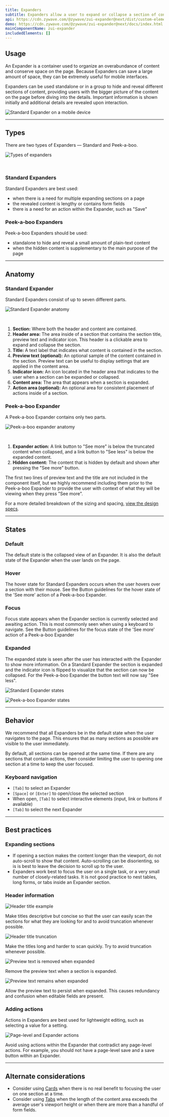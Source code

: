 ```yaml
---
title: Expanders
subtitle: Expanders allow a user to expand or collapse a section of content
api: https://cdn.zywave.com/@zywave/zui-expander@next/dist/custom-elements.json
demo: https://cdn.zywave.com/@zywave/zui-expander@next/docs/index.html
mainComponentName: zui-expander
includedElements: []
---
```

## Usage

An Expander is a container used to organize an overabundance of content and conserve space on the page. Because Expanders can save a large amount of space, they can be extremely useful for mobile interfaces.

Expanders can be used standalone or in a group to hide and reveal different sections of content, providing users with the bigger picture of the content on the page before diving into the details. Important information is shown initially and additional details are revealed upon interaction.  

![Standard Expander on a mobile device](/images/expander_usage_mobile.svg)

- - -

## Types

There are two types of Expanders — Standard and Peek-a-boo. 

![Types of expanders](/images/expander_types.svg)

</br>

### Standard Expanders

Standard Expanders are best used:

* when there is a need for multiple expanding sections on a page
* the revealed content is lengthy or contains form fields
* there is a need for an action within the Expander, such as "Save"

<docs-spacer size= "small"></docs-spacer>

### Peek-a-boo Expanders

Peek-a-boo Expanders should be used:

* standalone to hide and reveal a small amount of plain-text content
* when the hidden content is supplementary to the main purpose of the page

- - -

## Anatomy

### Standard Expander

Standard Expanders consist of up to seven different parts. 

![Standard Expander anatomy](/images/standard_expander_anatomy.svg)

</br>

1. **Section:** Where both the header and content are contained.
2. **Header area:** The area inside of a section that contains the section title, preview text and indicator icon. This header is a clickable area to expand and collapse the section. 
3. **Title:** A text label that indicates what content is contained in the section.
4. **Preview text (optional):**  An optional sample of the content contained in the section. Preview text can be useful to display settings that are applied in the content area. 
5. **Indicator icon:** An icon located in the header area that indicates to the user when a section can be expanded or collapsed. 
6. **Content area:** The area that appears when a section is expanded.
7. **Action area (optional):** An optional area for consistent placement of actions inside of a section.

<docs-spacer size="small"></docs-spacer>

### Peek-a-boo Expander

A Peek-a-boo Expander contains only two parts.

![Peek-a-boo expander anatomy](/images/peek-a-boo_expander_anatomy.svg)

</br>

1.  **Expander action:** A link button to "See more" is below the truncated content when collapsed, and a link button to "See less" is below the expanded content. 
2. **Hidden content:** The content that is hidden by default and shown after pressing the "See more" button.

The first two lines of preview text and the title are not included in the component itself, but we highly recommend including them prior to the Peek-a-boo Expander to provide the user with context of what they will be viewing when they press "See more".

<docs-spacer size="small"></docs-spacer>

For a more detailed breakdown of the sizing and spacing, [view the design specs](https://xd.adobe.com/view/a6f89984-5337-4059-b732-a81634401e1d-f3ab/).

- - -

## States

### Default

The default state is the collapsed view of an Expander. It is also the default state of the Expander when the user lands on the page. 

### Hover

The hover state for Standard Expanders occurs when the user hovers over a section with their mouse. See the Button guidelines for the hover state of the 'See more' action of a Peek-a-boo Expander.

### Focus

Focus state appears when the Expander section is currently selected and awaiting action. This is most commonly seen when using a keyboard to navigate. See the Button guidelines for the focus state of the 'See more' action of a Peek-a-boo Expander

### Expanded

The expanded state is seen after the user has interacted with the Expander to show more information. On a Standard Expander the section is expanded and the indicator icon is flipped to visualize that the section can now be collapsed. For the Peek-a-boo Expander the button text will now say "See less". 

![Standard Expander states](/images/standard_expander_states.svg)

![Peek-a-boo Expander states](/images/peek-a-boo_expander_states-–-1.svg)

- - -

## Behavior

We recommend that all Expanders be in the default state when the user navigates to the page. This ensures that as many sections as possible are visible to the user immediately. 

By default, all sections can be opened at the same time. If there are any sections that contain actions, then consider limiting the user to opening one section at a time to keep the user focused. 

### Keyboard navigation

* `[Tab]` to select an Expander
* `[Space]` or `[Enter]` to open/close the selected section
* When open, `[Tab]` to select interactive elements (input, link or buttons if available)
* `[Tab]` to select the next Expander

- - -

## Best practices

### Expanding sections

* If opening a section makes the content longer than the viewport, do not auto-scroll to show that content. Auto-scrolling can be disorienting, so is is best to leave the decision to scroll up to the user.
* Expanders work best to focus the user on a single task, or a very small number of closely-related tasks. It is not good practice to nest tables, long forms, or tabs inside an Expander section.
  <docs-spacer size= "small"></docs-spacer>

### Header information

<docs-grid columns="2">

  <div>

![Header title example](/images/header_title_do.svg)

 <docs-do>
     Make titles descriptive but concise so that the user can easily scan the sections for what they are looking for and to avoid truncation whenever possible.
</docs-do>
  </div>
  <div>
   

![Header title truncation](/images/header_title_do-not.svg)

 <docs-do-not>
     Make the titles long and harder to scan quickly. Try to avoid truncation whenever possible.
</docs-do-not>
  </div>
</docs-grid>

<docs-spacer size="small"></docs-spacer>

<docs-grid columns="2">

  <div>

![Preview text is removed when expanded](/images/expanded_do.svg)

 <docs-do>
    Remove the preview text when a section is expanded.
</docs-do>
  </div>
  <div>

![Preview text remains when expanded](/images/expanded_do-not.svg)

 <docs-do-not>
     Allow the preview text to persist when expanded. This causes redundancy and confusion when editable fields are present.

</docs-do-not>
  </div>
</docs-grid>

<docs-spacer size="small"></docs-spacer>

### Adding actions

Actions in Expanders are best used for lightweight editing, such as selecting a value for a setting.

<docs-spacer size="small"></docs-spacer>

![Page-level and Expander actions](/images/action_do-not.svg)

<docs-do-not>
Avoid using actions within the Expander that contradict any page-level actions. For example, you should not have a page-level save and a save button within an Expander. 
</docs-do-not>  

- - -

## Alternate considerations

* Consider using [Cards](/design-system/components/cards/) when there is no real benefit to focusing the user on one section at a time.
* Consider using [Tabs](/design-system/components/tabs/) when the length of the content area exceeds the average user's viewport height or when there are more than a handful of form fields.